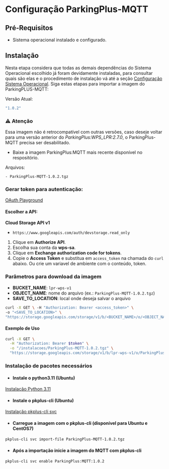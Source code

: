 # Configuração ParkingPlus-MQTT

## Pré-Requisitos
-   Sistema operacional instalado e configurado.

## Instalação
Nesta etapa considera que todas as demais dependências do Sistema Operacional escolhido já foram 
devidamente instaladas, para consultar quais são elas e o procedimento de instalação vá até a 
seção [Configuração Sistema Operacional](configuracao_sistema_operacional.md). Siga estas etapas para importar a imagem 
do ParkingPLUS-MQTT:

Versâo Atual: 
```bash
"1.0.2"
```
### ⚠️ Atenção
Essa imagem não é retrocompatível com outras versões, caso deseje voltar para uma
versão anterior do _ParkingPlus:WPS_LPR:2.7.0_, o ParkingPlus-MQTT precisa ser desabilitado.

* Baixe a imagem ParkingPlus:MQTT mais recente disponível no respositório.

Arquivos:
```
- ParkingPlus-MQTT-1.0.2.tgz
```


### Gerar token para autenticação:

[OAuth Playground](https://developers.google.com/oauthplayground/?hl=pt-br)

#### Escolher a API:
**Cloud Storage API v1**

-   `https://www.googleapis.com/auth/devstorage.read_only`

1. Clique em **Authorize API**.
2. Escolha sua conta da **wps-sa**.
3. Clique em **Exchange authorization code for tokens**.
4. Copie o **Access Token** e substitua em `access_token` na chamada do `curl` abaixo. Ou crie um variavel de ambiente com o conteúdo, token.

### Parâmetros para download da imagem
- **BUCKET_NAME**: `lpr-wps-v1`
- **OBJECT_NAME**: nome do arquivo (ex.: `ParkingPlus-MQTT-1.0.2.tgz`)
- **SAVE_TO_LOCATION**: local onde deseja salvar o arquivo


```bash
curl -X GET \ -H "Authorization: Bearer <access_token>" \ 
-o "<SAVE_TO_LOCATION>" \ 
"https://storage.googleapis.com/storage/v1/b/<BUCKET_NAME>/o/<OBJECT_NAME>?alt=media"
```

#### Exemplo de Uso
```bash
curl -X GET \
  -H "Authorization: Bearer $token" \
  -o "/instalacoes/ParkingPlus-MQTT-1.0.2.tgz" \
  "https://storage.googleapis.com/storage/v1/b/lpr-wps-v1/o/ParkingPlus-MQTT-1.0.2.tgz?alt=media"
```

### Instalação de pacotes necessários

* #### Instale o python3.11 (Ubuntu)

[Instalação Python 3.11](instalacao.md#instale-o-python311-ubuntu)

* #### Instale o pkplus-cli (Ubuntu)

[Instalação pkplus-cli svc](instalacao.md#instale-o-pkplus-cli-ubuntu)



* #### Carregue a imagem com o pkplus-cli (disponível para Ubuntu e CentOS7)
```bash
pkplus-cli svc import-file ParkingPlus-MQTT-1.0.2.tgz
```

* #### Após a importação inicie a imagem do MQTT com pkplus-cli
```bash
pkplus-cli svc enable ParkingPlus:MQTT:1.0.2
```

<!DOCTYPE html>
<html lang="pt-br">
<head>
    <meta charset="UTF-8">
    <meta name="viewport" content="width=device-width, initial-scale=1.0">
    <title>Caixa de Alerta</title>
    <style>
        .alert-box {
            border: 2px solid #ff4c4c;
            border-radius: 8px;
            background-color: #2d2f33;
            color: #ccc;
            padding: 16px;
            font-family: Arial, sans-serif;
            max-width: 800px;
            margin: 20px 0;
        }

        .alert-header {
            display: flex;
            align-items: center;
            background-color: #3b3b3b;
            padding: 8px 16px;
            border-radius: 6px 6px 0 0;
            font-weight: bold;
            color: #fff;
        }

        .alert-header .icon {
            color: #ff4c4c;
            font-size: 1.2em;
            margin-right: 8px;
        }

        .alert-content {
            padding-top: 12px;
            font-size: 0.95em;
            line-height: 1.5;
        }
    </style>
</head>
<body>

<div class="alert-box">
    <div class="alert-header">
        <span class="icon">❗</span>
        CentOS7
    </div>
    <div class="alert-content">
        O procedimento de instalação está descrito no 
<a href="https://intranet.parkingplus.com.br/pub/Parking%20Plus/CentOS_7/Instalacao_pkplus-cli/01-Instalacao.mp4" 
target="_blank">manual próprio do sistema operacional</a>, porém, caso já esteja instalado, basta importar o arquivo.
<p>É importante que essa imagem seja importada pelo pkplus-cli, pois ele gerencia as redes do Docker, sem a necessidade de
fazer isso manualmente.</p>
    </div>
</div>

</body>
</html>


------------

